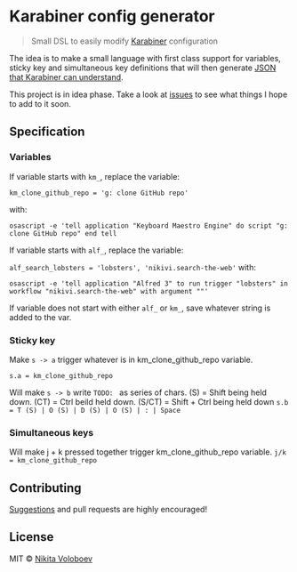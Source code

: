 # Karabiner config generator
> Small DSL to easily modify [Karabiner](https://github.com/tekezo/Karabiner-Elements) configuration

The idea is to make a small language with first class support for variables, sticky key and simultaneous key definitions that will then generate [JSON that Karabiner can understand](https://pqrs.org/osx/karabiner/json.html).

This project is in idea phase. Take a look at [issues](../../issues/) to see what things I hope to add to it soon.

## Specification
### Variables
If variable starts with `km_`, replace the variable:

`km_clone_github_repo = 'g: clone GitHub repo'`

with:

`osascript -e 'tell application "Keyboard Maestro Engine" do script "g: clone GitHub repo" end tell`

If variable starts with `alf_`, replace the variable:

`alf_search_lobsters = 'lobsters', 'nikivi.search-the-web'`
with:

`osascript -e 'tell application "Alfred 3" to run trigger "lobsters" in workflow "nikivi.search-the-web" with argument ""'`

If variable does not start with either `alf_` or `km_`, save whatever string is added to the var.

### Sticky key
Make `s -> a` trigger whatever is in km_clone_github_repo variable.

`s.a = km_clone_github_repo`

Will make `s -> b` write `TODO: ` as series of chars. (S) = Shift being held down. (CT) = Ctrl beild held down.
(S/CT) = Shift + Ctrl being held down
`s.b = T (S) | O (S) | D (S) | O (S) | : | Space`

### Simultaneous keys
Will make j + k pressed together trigger km_clone_github_repo variable.
`j/k = km_clone_github_repo`

## Contributing
[Suggestions](../../issues/) and pull requests are highly encouraged!

## License
MIT © [Nikita Voloboev](https://nikitavoloboev.xyz)